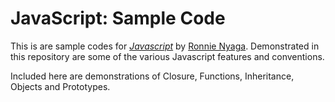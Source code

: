 # JavaScript: Sample Code

This is are sample codes for
[*Javascript*](https://www.javascript.com)
by [Ronnie Nyaga](mailto://rnyaga@cytonn.com). Demonstrated in this repository are some of the various Javascript features and conventions.

Included here are demonstrations of Closure, Functions, Inheritance, Objects and Prototypes.
